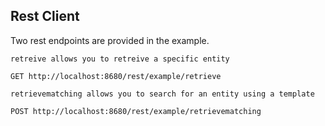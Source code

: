 ## Rest Client


Two rest endpoints are provided in the example.

```
retreive allows you to retreive a specific entity

GET http://localhost:8680/rest/example/retrieve

retrievematching allows you to search for an entity using a template

POST http://localhost:8680/rest/example/retrievematching
```
